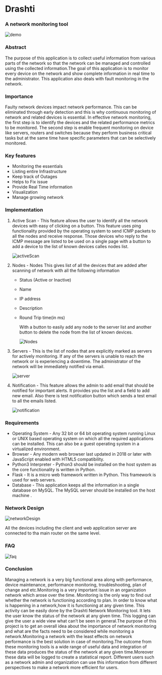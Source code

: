 # Drashti

### A network monitoring tool

![demo](https://raw.githubusercontent.com/deepak-pro/drashti/main/assets/Screenshot%202021-02-24%20at%2010.09.49%20AM.png?token=AEZOEVGTBE5K35HCXFZAWSTAYNKEO)

### Abstract

The purpose of this application is to collect useful information from various parts of the network so that the network can be managed and controlled using the collected information.The goal of this application is to monitor every device on the network and show complete information in real time to the administrator. This application also deals with fault monitoring in the network.

### Importance

Faulty network devices impact network performance. This can be eliminated through early detection and this is why continuous monitoring of network and related devices is essential. In effective network monitoring, the first step is to identify the devices and the related performance metrics to be monitored. The second step is enable frequent monitoring on device like servers, routers and switches because they perform business critical tasks but at the same time have specific parameters that can be selectively monitored.

### Key features

- Monitoring the essentials
- Listing entire Infrastructure
- Keep track of Outages
- Helps to Fix issue
- Provide Real Time information
- Visualization
- Manage growing network

### Implementation

1. Active Scan - This feature allows the user to identify all the network devices with easy of clicking on a button. This feature uses ping functionality provided by the operating system to send ICMP packets to all the nodes and receive response. Those devices who reply to the ICMP message are listed to be used on a single page with a button to add a device to the list of known devices calles nodes list.

   ![activeScan](https://raw.githubusercontent.com/deepak-pro/drashti/main/assets/Screenshot%202021-02-24%20at%209.42.55%20AM.png?token=AEZOEVEYVCH2DSPUFNCN2YDAYNI3Q)

2. Nodes - Nodes This gives list of all the devices that are added after scanning of network with all the following information

   - Status (Active or Inactive)

   - Name

   - IP address

   - Description

   - Round Trip time(in ms)

     With a button to easily add any node to the server list and another button to delete the node from the list of known devices.

     ![Nodes](https://raw.githubusercontent.com/deepak-pro/drashti/main/assets/Screenshot%202021-02-24%20at%209.49.44%20AM.png?token=AEZOEVECA72YZUSSEYQGR63AYNJF4)

3. Servers - This is the list of nodes that are explicitly marked as servers for actively monitoring. If any of the servers is unable to reach the network or is experiencing a downtime. The administrator of the network will be immediately notified via email.

   ![server](https://raw.githubusercontent.com/deepak-pro/drashti/main/assets/Screenshot%202021-02-24%20at%209.53.02%20AM.png?token=AEZOEVHWNOJHO6KITGGMOSLAYNJMA)

4. Notification - This feature allows the admin to add email that should be notified for important alerts. It provides you the list and a field to add new email. Also there is test notification button which sends a test email to all the emails listed.

   ![notification](https://raw.githubusercontent.com/deepak-pro/drashti/main/assets/Screenshot%202021-02-24%20at%209.56.13%20AM.png?token=AEZOEVEBDMWDACYG2G7YUILAYNJSO)

### Requirements

- Operating System - Any 32 bit or 64 bit operating system running Linux or UNIX based operating system on which all the required applications can be installed. This can also be a guest operating system in a virtualized environment.
- Browser - Any modern web browser last updated in 2018 or later with JavaScript enabled with HTML5 compatibility.
- Python3 Interpreter - Python3 should be installed on the host system as the core functionality is written in Python.
- Flask - It is a micro web framework written in Python. This framework is used for web servers.
- Database - This application keeps all the information in a single database on MySQL. The MySQL server should be installed on the host machine .

### Network Design

![networkDesign](https://raw.githubusercontent.com/deepak-pro/drashti/main/assets/5.jpg?token=AEZOEVEMXWMOQEPFOJUTM7DAYNISK)

All the devices including the client and web application server are connected to tha main router on the same level.

### FAQ

![faq](https://raw.githubusercontent.com/deepak-pro/drashti/main/assets/Screenshot%202021-02-24%20at%209.57.13%20AM.png?token=AEZOEVEEBTWMSJCYQEHK2MLAYNJ4O)



### Conclusion

Managing a network is a very big functional area along with performance, device maintenance, performance monitoring, troubleshooting, plan of change and etc.Monitoring is a very important issue in an organization network which arose over the time. Monitoring is the only way to find out whether the network is functioning according to plan. In order to know what is happening in a network,how it is functioning at any given time. This activity can be easily done by the Drashti Network Monitoring tool. It lets the user know the status of the network at any given time. This logging can give the user a wide view what can’t be seen in general.The purpose of this project is to get an overall idea about the importance of network monitoring and what are the facts need to be considered while monitoring a network.Monitoring a network with the least effects on network performance is the best solution in case of monitoring.The outcome from these monitoring tools is a wide range of useful data and integration of these data produces the status of the network at any given time.Moreover these data will be logged to create a statistical report. Different users such as a network admin and organization can use this information from different perspectives to make a network more efficient for users.